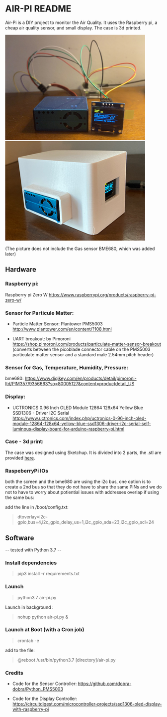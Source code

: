 # AIR-PI README
Air-Pi is a DIY project to monitor the Air Quality. It uses the Raspberry pi, a cheap air quality sensor, and small display. The case is 3d printed.

<img src="https://github.com/alexBotteri/air-pi/blob/master/docs/pictures/air-pi_pic.jpeg?raw=true" width="450">  <img src="https://github.com/alexBotteri/air-pi/blob/master/docs/pictures/air-pi-case_pic.jpg?raw=true" width="450">

(The picture does not include the Gas sensor BME680, which was added later)

## Hardware

### Raspberry pi:

Raspberry pi Zero W
https://www.raspberrypi.org/products/raspberry-pi-zero-w/


### Sensor for Particule Matter:

- Particle Matter Sensor: Plantower PMS5003
http://www.plantower.com/en/content/?108.html


- UART breakout: by Pimoroni
https://shop.pimoroni.com/products/particulate-matter-sensor-breakout
(converts between the picoblade connector cable on the PMS5003 particulate matter sensor and a standard male 2.54mm pitch header)

### Sensor for Gas, Temperature, Humidity, Pressure:
bme680:
https://www.digikey.com/en/products/detail/pimoroni-ltd/PIM357/9356663?so=80005127&content=productdetail_US

### Display:

- UCTRONICS 0.96 Inch OLED Module 12864 128x64 Yellow Blue SSD1306 - Driver I2C Serial
https://www.uctronics.com/index.php/uctronics-0-96-inch-oled-module-12864-128x64-yellow-blue-ssd1306-driver-i2c-serial-self-luminous-display-board-for-arduino-raspberry-pi.html

### Case - 3d print:
The case was designed using Sketchup. It is divided into 2 parts, the .stl are provided [here](https://github.com/alexBotteri/air-pi/tree/master/case-3d).

### RaspeberryPi IOs
both the screen and the bme680 are using the i2c bus, one option is to create a 2nd bus so that they do not have to share the same PINs and we do not to have to worry about potiential issues with addresses overlap if using the same bus:

add the line in /boot/config.txt:
> dtoverlay=i2c-gpio,bus=4,i2c_gpio_delay_us=1,i2c_gpio_sda=23,i2c_gpio_scl=24

## Software

-- tested with Python 3.7 --

### Install dependencies
> pip3 install -r requirements.txt

### Launch
> python3.7 air-pi.py

Launch in background :
> nohup python air-pi.py &

### Launch at Boot (with a Cron job)
> crontab -e

add to the file:
> @reboot /usr/bin/python3.7 [directory]/air-pi.py

### Credits

- Code for the Sensor Controller:
https://github.com/dobra-dobra/Python_PMS5003

- Code for the Display Controller:
https://circuitdigest.com/microcontroller-projects/ssd1306-oled-display-with-raspberry-pi
